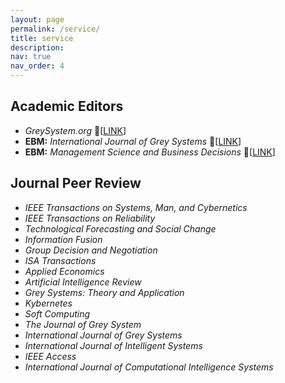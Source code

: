 ```yaml
---
layout: page
permalink: /service/
title: service
description:
nav: true
nav_order: 4
---
```


## Academic Editors

* _GreySystem.org_ 🔗[[LINK](https://greysystem.org/9-contact-us/)]
* **EBM:** _International Journal of Grey Systems_ 🔗[[LINK](http://publish.thescienceinsight.com/index.php/ijgs/about/editorialTeam)]
* **EBM:** _Management Science and Business Decisions_ 🔗[[LINK](http://publish.thescienceinsight.com/index.php/msbd/about/editorialTeam)]

## Journal Peer Review

* _IEEE Transactions on Systems, Man, and Cybernetics_
* _IEEE Transactions on Reliability_
* _Technological Forecasting and Social Change_
* _Information Fusion_
* _Group Decision and Negotiation_
* _ISA Transactions_
* _Applied Economics_
* _Artificial Intelligence Review_
* _Grey Systems: Theory and Application_
* _Kybernetes_
* _Soft Computing_
* _The Journal of Grey System_
* _International Journal of Grey Systems_
* _International Journal of Intelligent Systems_
* _IEEE Access_
* _International Journal of Computational Intelligence Systems_
